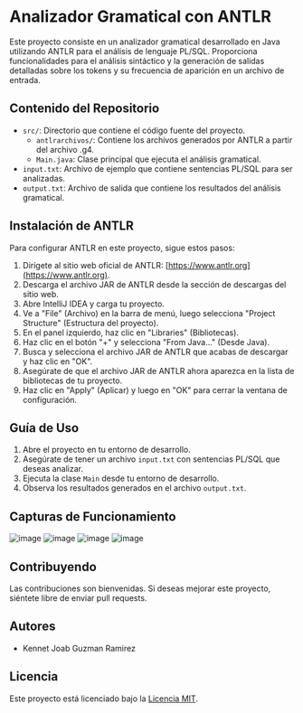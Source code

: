 # Analizador Gramatical con ANTLR

Este proyecto consiste en un analizador gramatical desarrollado en Java utilizando ANTLR para el análisis de lenguaje PL/SQL. Proporciona funcionalidades para el análisis sintáctico y la generación de salidas detalladas sobre los tokens y su frecuencia de aparición en un archivo de entrada.

## Contenido del Repositorio

- `src/`: Directorio que contiene el código fuente del proyecto.
  - `antlrarchivos/`: Contiene los archivos generados por ANTLR a partir del archivo .g4.
  - `Main.java`: Clase principal que ejecuta el análisis gramatical.
- `input.txt`: Archivo de ejemplo que contiene sentencias PL/SQL para ser analizadas.
- `output.txt`: Archivo de salida que contiene los resultados del análisis gramatical.

## Instalación de ANTLR

Para configurar ANTLR en este proyecto, sigue estos pasos:

1. Dirígete al sitio web oficial de ANTLR: [https://www.antlr.org](https://www.antlr.org).
2. Descarga el archivo JAR de ANTLR desde la sección de descargas del sitio web.
3. Abre IntelliJ IDEA y carga tu proyecto.
4. Ve a "File" (Archivo) en la barra de menú, luego selecciona "Project Structure" (Estructura del proyecto).
5. En el panel izquierdo, haz clic en "Libraries" (Bibliotecas).
6. Haz clic en el botón "+" y selecciona "From Java..." (Desde Java).
7. Busca y selecciona el archivo JAR de ANTLR que acabas de descargar y haz clic en "OK".
8. Asegúrate de que el archivo JAR de ANTLR ahora aparezca en la lista de bibliotecas de tu proyecto.
9. Haz clic en "Apply" (Aplicar) y luego en "OK" para cerrar la ventana de configuración.

## Guía de Uso

1. Abre el proyecto en tu entorno de desarrollo.
2. Asegúrate de tener un archivo `input.txt` con sentencias PL/SQL que deseas analizar.
3. Ejecuta la clase `Main` desde tu entorno de desarrollo.
4. Observa los resultados generados en el archivo `output.txt`.

## Capturas de Funcionamiento
![image](https://github.com/KennetJRamirez/Compiladores-Proyecto-1/assets/108908710/fe81bdbc-c318-4e8d-9be3-7eb051a4f874)
![image](https://github.com/KennetJRamirez/Compiladores-Proyecto-1/assets/108908710/33175d6d-68b3-44a6-b9b7-37759c7709ae)
![image](https://github.com/KennetJRamirez/Compiladores-Proyecto-1/assets/108908710/7b35be5b-4e1c-4878-9746-83f09f624c10)
![image](https://github.com/KennetJRamirez/Compiladores-Proyecto-1/assets/108908710/129d3aca-90db-478e-b3ce-1a66b8124cf4)


## Contribuyendo

Las contribuciones son bienvenidas. Si deseas mejorar este proyecto, siéntete libre de enviar pull requests.

## Autores

- Kennet Joab Guzman Ramirez

## Licencia

Este proyecto está licenciado bajo la [Licencia MIT](https://opensource.org/licenses/MIT).
